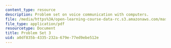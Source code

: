 ```yaml
---
content_type: resource
description: Problem set on voice communication with computers.
file: /media/https%3A/open-learning-course-data-rc.s3.amazonaws.com/mas-632-conversational-computer-systems-fall-2008/a0df835b4335232a679e77ed9ebe512e_ps3.pdf
file_type: application/pdf
resourcetype: Document
title: Problem Set 3
uid: a0df835b-4335-232a-679e-77ed9ebe512e
---
```

